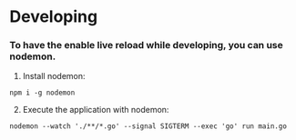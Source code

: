 # Developing

### To have the enable live reload while developing, you can use nodemon.

1) Install nodemon:
```
npm i -g nodemon
```

2) Execute the application with nodemon:
```
nodemon --watch './**/*.go' --signal SIGTERM --exec 'go' run main.go
```

